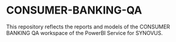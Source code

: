 # CONSUMER-BANKING-QA
This repository reflects the reports and models of the CONSUMER BANKING QA workspace of the PowerBI Service for SYNOVUS.
